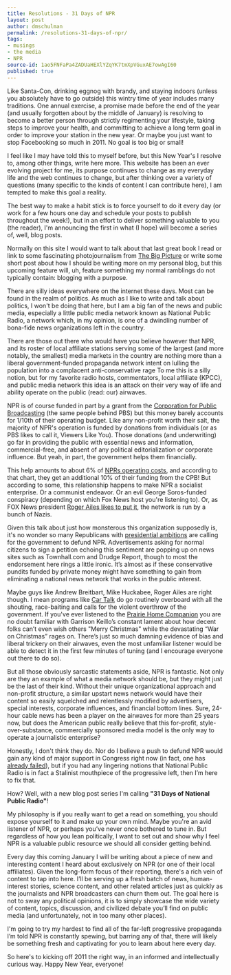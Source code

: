 ```yaml
---
title: Resolutions - 31 Days of NPR
layout: post
author: dmschulman
permalink: /resolutions-31-days-of-npr/
tags:
- musings
- the media
- NPR
source-id: 1ao5FNFaPa4ZADUaHEXlYZqYK7tmXpVGuxAE7owAgI60
published: true
---
```

Like Santa-Con, drinking eggnog with brandy, and staying indoors (unless you absolutely have to go outside) this wintry time of year includes many traditions. One annual exercise, a promise made before the end of the year (and usually forgotten about by the middle of January) is resolving to become a better person through strictly regimenting your lifestyle, taking steps to improve your health, and committing to achieve a long term goal in order to improve your station in the new year. Or maybe you just want to stop Facebooking so much in 2011. No goal is too big or small!

I feel like I may have told this to myself before, but this New Year's I resolve to, among other things, write here more. This website has been an ever evolving project for me, its purpose continues to change as my everyday life and the web continues to change, but after thinking over a variety of questions (many specific to the kinds of content I can contribute here), I am tempted to make this goal a reality.

The best way to make a habit stick is to force yourself to do it every day (or work for a few hours one day and schedule your posts to publish throughout the week!), but in an effort to deliver something valuable to you (the reader), I'm announcing the first in what (I hope) will become a series of, well, blog posts.

Normally on this site I would want to talk about that last great book I read or link to some fascinating photojournalism from [The Big Picture](https://www.boston.com/bigpicture/) or write some short post about how I should be writing more on my personal blog, but this upcoming feature will, uh, feature something my normal ramblings do not typically contain: blogging with a purpose.

There are silly ideas everywhere on the internet these days. Most can be found in the realm of politics. As much as I like to write and talk about politics, I won't be doing that here, but I am a big fan of the news and public media, especially a little public media network known as National Public Radio, a network which, in my opinion, is one of a dwindling number of bona-fide news organizations left in the country.

There are those out there who would have you believe however that NPR, and its roster of local affiliate stations serving some of the largest (and more notably, the smallest) media markets in the country are nothing more than a liberal government-funded propaganda network intent on lulling the population into a complacent anti-conservative rage To me this is a silly notion, but for my favorite radio hosts, commentators, local affiliate (KPCC), and public media network this idea is an attack on their very way of life and ability operate on the public (read: our) airwaves.

NPR is of course funded in part by a grant from the [Corporation for Public Broadcasting](https://en.wikipedia.org/wiki/Corporation_for_Public_Broadcasting) (the same people behind PBS) but this money barely accounts for 1/10th of their operating budget. Like any non-profit worth their salt, the majority of NPR's operation is funded by donations from individuals (or as PBS likes to call it, Viewers Like You). Those donations (and underwriting) go far in providing the public with essential news and information, commercial-free, and absent of any political editorialization or corporate influence. But yeah, in part, the government helps them financially.

This help amounts to about 6% of [NPRs operating costs](https://www.npr.org/about-npr/178660742/public-radio-finances), and according to that chart, they get an additional 10% of their funding from the CPB! But according to some, this relationship happens to make NPR a socialist enterprise. Or a communist endeavor. Or an evil George Soros-funded conspiracy (depending on which Fox News host you're listening to). Or, as FOX News president [Roger Ailes likes to put it](https://www.thedailybeast.com/blogs-and-stories/2010-11-17/fox-news-chief-roger-ailes-blasts-national-public-radio-brass-as-nazis/), the network is run by a bunch of Nazis.

Given this talk about just how monsterous this organization supposedly is, it's no wonder so many Republicans with [presidential ambitions](https://voices.washingtonpost.com/44/2010/10/mike-huckabee-defund-npr-over.html) are calling for the government to defund NPR. Advertisements asking for normal citizens to sign a petition echoing this sentiment are popping up on news sites such as Townhall.com and Drudge Report, though to most the endorsement here rings a little ironic. It’s almost as if these conservative pundits funded by private money might have something to gain from eliminating a national news network that works in the public interest.

Maybe guys like Andrew Breitbart, Mike Huckabee, Roger Ailes are right though. I mean programs like [Car Talk](https://www.cartalk.com/) do go routinely overboard with all the shouting, race-baiting and calls for the violent overthrow of the government. If you've ever listened to the [Prairie Home Companion](https://prairiehome.publicradio.org/) you are no doubt familiar with Garrison Keillo’s constant lament about how decent folks can’t even wish others "Merry Christmas" while the devastating “War on Christmas” rages on. There’s just so much damning evidence of bias and liberal trickery on their airwaves, even the most unfamiliar listener would be able to detect it in the first few minutes of tuning (and I encourage everyone out there to do so).

But all those obviously sarcastic statements aside, NPR is fantastic. Not only are they an example of what a media network should be, but they might just be the last of their kind. Without their unique organizational approach and non-profit structure, a similar upstart news network would have their content so easily squelched and relentlessly modified by advertisers, special interests, corporate influences, and financial bottom lines. Sure, 24-hour cable news has been a player on the airwaves for more than 25 years now, but does the American public really believe that this for-profit, style-over-substance, commercially sponsored media model is the only way to operate a journalistic enterprise?

Honestly, I don't think they do. Nor do I believe a push to defund NPR would gain any kind of major support in Congress right now (in fact, one has [already failed](https://thecaucus.blogs.nytimes.com/2010/11/18/move-to-cut-npr-funding-defeated-in-house/)), but if you had any lingering notions that National Public Radio is in fact a Stalinist mouthpiece of the progressive left, then I’m here to fix that.

How? Well, with a new blog post series I'm calling **"31 Days of National Public Radio"**!

My philosophy is if you really want to get a read on something, you should expose yourself to it and make up your own mind. Maybe you're an avid listener of NPR, or perhaps you’ve never once bothered to tune in. But regardless of how you lean politically, I want to set out and show why I feel NPR is a valuable public resource we should all consider getting behind.

Every day this coming January I will be writing about a piece of new and interesting content I heard about exclusively on NPR (or one of their local affiliates). Given the long-form focus of their reporting, there's a rich vein of content to tap into here. I’ll be serving up a fresh batch of news, human-interest stories, science content, and other related articles just as quickly as the journalists and NPR broadcasters can churn them out. The goal here is not to sway any political opinions, it is to simply showcase the wide variety of content, topics, discussion, and civilized debate you’ll find on public media (and unfortunately, not in too many other places).

I'm going to try my hardest to find all of the far-left progressive propaganda I’m told NPR is constantly spewing, but barring any of that, there will likely be something fresh and captivating for you to learn about here every day.

So here's to kicking off 2011 the right way, in an informed and intellectually curious way. Happy New Year, everyone!
